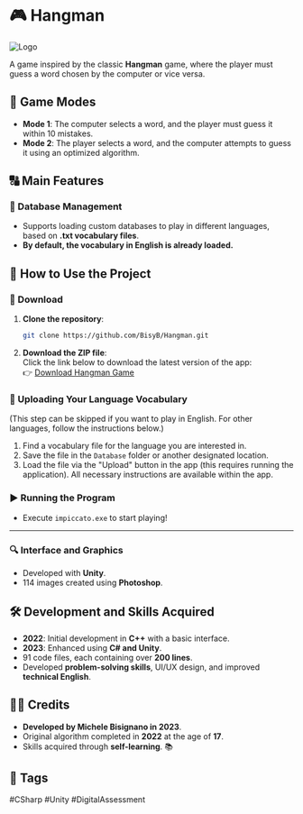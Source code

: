 # 🎮 Hangman

![Logo](logo.ico)

A game inspired by the classic **Hangman** game, where the player must guess a word chosen by the computer or vice versa.

## 📌 Game Modes

- **Mode 1**: The computer selects a word, and the player must guess it within 10 mistakes.
- **Mode 2**: The player selects a word, and the computer attempts to guess it using an optimized algorithm.

## 🔠 Main Features

### 📎 Database Management

- Supports loading custom databases to play in different languages, based on **.txt vocabulary files**.
- **By default, the vocabulary in English is already loaded.**

## 🚀 How to Use the Project

### 📝 Download

1. **Clone the repository**:
   ```sh
   git clone https://github.com/BisyB/Hangman.git
   ```
2. **Download the ZIP file**:\
   Click the link below to download the latest version of the app:\
   👉 [Download Hangman Game](https://github.com/BisyB/Hangman/archive/refs/heads/main.zip)

### 📂 Uploading Your Language Vocabulary
(This step can be skipped if you want to play in English. For other languages, follow the instructions below.)

1. Find a vocabulary file for the language you are interested in.
2. Save the file in the `Database` folder or another designated location.
3. Load the file via the "Upload" button in the app (this requires running the application). All necessary instructions are available within the app.

### ▶️ Running the Program

- Execute `impiccato.exe` to start playing!

---

### 🔍 Interface and Graphics

- Developed with **Unity**.
- 114 images created using **Photoshop**.

## 🛠️ Development and Skills Acquired

- **2022**: Initial development in **C++** with a basic interface.
- **2023**: Enhanced using **C# and Unity**.
- 91 code files, each containing over **200 lines**.
- Developed **problem-solving skills**, UI/UX design, and improved **technical English**.

## 👨‍💻 Credits

- **Developed by Michele Bisignano in 2023**.
- Original algorithm completed in **2022** at the age of **17**.
- Skills acquired through **self-learning**. 📚

## 📌 Tags

#CSharp #Unity #DigitalAssessment
